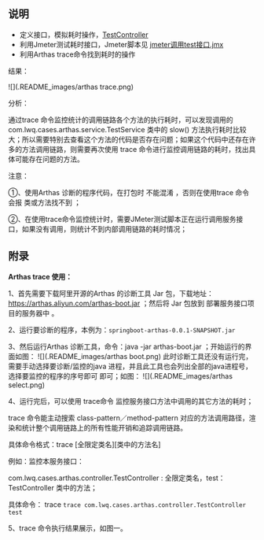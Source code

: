 ## 说明
- 定义接口，模拟耗时操作，[TestController](./src/main/java/com/lwq/cases/arthas/controller/TestController.java)
- 利用Jmeter测试耗时接口，Jmeter脚本见 [jmeter调用test接口.jmx](./src/main/resources/jmeter调用test接口.jmx)
- 利用Arthas trace命令找到耗时的操作

结果：

![](.README_images/arthas trace.png)

分析：

通过trace 命令监控统计的调用链路各个方法的执行耗时，可以发现调用的 com.lwq.cases.arthas.service.TestService 类中的 slow() 方法执行耗时比较大；所以需要特别去查看这个方法的代码是否存在问题；如果这个代码中还存在许多的方法调用链路，则需要再次使用 trace 命令进行监控调用链路的耗时，找出具体可能存在问题的方法。

注意：

①、使用Arthas 诊断的程序代码，在打包时 不能混淆 ，否则在使用trace 命令会报  类或方法找不到  ；

②、在使用trace命令监控统计时，需要JMeter测试脚本正在运行调用服务接口，如果没有调用，则统计不到内部调用链路的耗时情况；

## 附录
**Arthas trace 使用：**

1、首先需要下载阿里开源的Arthas 的诊断工具 Jar 包，下载地址：https://arthas.aliyun.com/arthas-boot.jar ；然后将 Jar 包放到 部署服务接口项目的服务器中 。

2、运行要诊断的程序，本例为：`springboot-arthas-0.0.1-SNAPSHOT.jar`

3、然后运行Arthas 诊断工具，命令：java  -jar  arthas-boot.jar ；开始运行的界面如图：
![](.README_images/arthas boot.png)
此时诊断工具还没有运行完，需要手动选择要诊断/监控的java 进程，并且此工具也会列出全部的java进程号，选择要监控的程序的序号即可 即可；如图：
![](.README_images/arthas select.png)

4、运行完后，可以使用 trace命令 监控服务接口方法中调用的其它方法的耗时；

trace 命令能主动搜索 class-pattern／method-pattern 对应的方法调用路径，渲染和统计整个调用链路上的所有性能开销和追踪调用链路。

具体命令格式：trace  [全限定类名][类中的方法名]

例如：监控本服务接口：

com.lwq.cases.arthas.controller.TestController : 全限定类名，test：TestController 类中的方法；

具体命令： trace `trace com.lwq.cases.arthas.controller.TestController test`

5、trace 命令执行结果展示，如图一。
